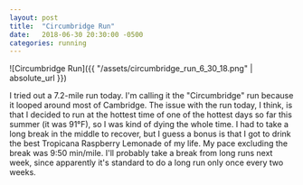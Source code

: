 ```yaml
---
layout: post
title:  "Circumbridge Run"
date:   2018-06-30 20:30:00 -0500
categories: running
---
```


![Circumbridge Run]({{ "/assets/circumbridge_run_6_30_18.png" | absolute_url }})

I tried out a 7.2-mile run today. I'm calling it the "Circumbridge" run because it looped around most of Cambridge. The issue with the run today, I think, is that I decided to run at the hottest time of one of the hottest days so far this summer (it was 91°F), so I was kind of dying the whole time. I had to take a long break in the middle to recover, but I guess a bonus is that I got to drink the best Tropicana Raspberry Lemonade of my life. My pace excluding the break was 9:50 min/mile. I'll probably take a break from long runs next week, since apparently it's standard to do a long run only once every two weeks.